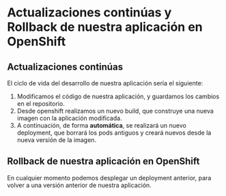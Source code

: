 # Actualizaciones continúas y Rollback de nuestra aplicación en OpenShift

## Actualizaciones continúas

El ciclo de vida del desarrollo de nuestra aplicación sería el siguiente:

1. Modificamos el código de nuestra aplicación, y guardamos los cambios en el repositorio.
2. Desde openshift realizamos un nuevo build, que construye una nueva imagen con la aplicación modificada.
3. A continuación, de forma **automática**, se realizará un nuevo deployment, que borrará los pods antiguos y creará nuevos desde la nueva versión de la imagen.

## Rollback de nuestra aplicación en OpenShift

En cualquier momento podemos desplegar un deployment anterior, para volver a una versión anterior de nuestra aplicación. 

